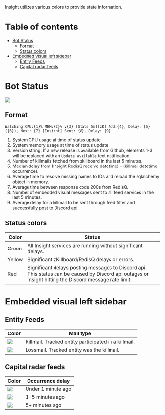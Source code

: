 Insight utilizes various colors to provide state information.

# Table of contents
- [Bot Status](#bot-status)
  * [Format](#format)
  * [Status colors](#status-colors)
- [Embedded visual left sidebar](#embedded-visual-left-sidebar)
  * [Entity Feeds](#entity-feeds)
  * [Capital radar feeds](#capital-radar-feeds)

# Bot Status
![](https://raw.githubusercontent.com/Nathan-LS/Insight/dev/docs/images/botstatus.png)
## Format 
```Watching CPU:{1}% MEM:{2}% v{3} [Stats 5m][zK] Add:{4}, Delay: {5}({6}), Next: {7} [Insight] Sent: {8}, Delay: {9}```
1. System CPU usage at time of status update
2. System memory usage at time of status update
3. Version string. If a new release is available from Github, elements 1-3 will be replaced with an ```Update available``` text notification.
4. Number of killmails fetched from zkillboard in the last 5 minutes.
5. Median delay from (Insight RedisQ receive datetime) - (killmail datetime occurrence).
6. Average time to resolve missing names to IDs and reload the sqlalchemy object in memory.
7. Average time between response code 200s from RedisQ.
8. Number of embedded visual messages sent to all feed services in the last 5 minutes.
9. Average delay for a killmail to be sent through feed filter and successfully post to Discord api.
## Status colors
| Color| Status |
|---|---|
| Green | All Insight services are running without significant delays.|
| Yellow | Significant zKillboard/RedisQ delays or errors.|
| Red  | Significant delays posting messages to Discord api. This status can be caused by Discord api outages or Insight hitting the Discord message rate limit.|

# Embedded visual left sidebar
## Entity Feeds
| Color| Mail type|
|---|---|
| ![](https://raw.githubusercontent.com/Nathan-LS/Insight/dev/docs/images/entity_k.png)| Killmail. Tracked entity participated in a killmail.|
| ![](https://raw.githubusercontent.com/Nathan-LS/Insight/dev/docs/images/entity_l.png) | Lossmail. Tracked entity was the killmail.|

## Capital radar feeds
| Color| Occurrence delay |
|---|---|
| ![](https://raw.githubusercontent.com/Nathan-LS/Insight/dev/docs/images/radar_recent.png)| Under 1 minute ago |
| ![](https://raw.githubusercontent.com/Nathan-LS/Insight/dev/docs/images/radar_mid.png) | 1-5 minutes ago |
| ![](https://raw.githubusercontent.com/Nathan-LS/Insight/dev/docs/images/radar_old.png) | 5+ minutes ago |
